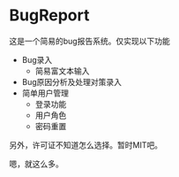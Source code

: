 # BugReport
这是一个简易的bug报告系统。仅实现以下功能
* Bug录入
  * 简易富文本输入
* Bug原因分析及处理对策录入
* 简单用户管理
  * 登录功能
  * 用户角色
  * 密码重置 <TODO>

另外，许可证不知道怎么选择。暂时MIT吧。

嗯，就这么多。
